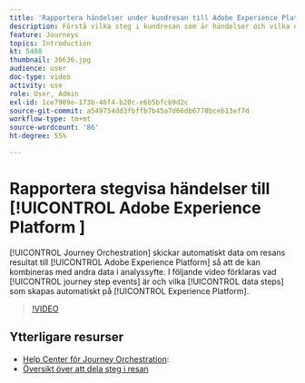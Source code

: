 ```yaml
---
title: 'Rapportera händelser under kundresan till Adobe Experience Platform '
description: Förstå vilka steg i kundresan som är händelser och vilka datasteg som är och hur ni utforskar dem.
feature: Journeys
topics: Introduction
kt: 5488
thumbnail: 36636.jpg
audience: user
doc-type: video
activity: use
role: User, Admin
exl-id: 1ce7909e-173b-46f4-b20c-e6b5bfcb9d2c
source-git-commit: a549754dd3fbffb7b45a7d66db6778bceb13ef7d
workflow-type: tm+mt
source-wordcount: '86'
ht-degree: 55%

---
```


# Rapportera stegvisa händelser till [!UICONTROL Adobe Experience Platform ]

[!UICONTROL Journey Orchestration] skickar automatiskt data om resans resultat till [!UICONTROL Adobe Experience Platform] så att de kan kombineras med andra data i analyssyfte.
I följande video förklaras vad [!UICONTROL journey step events] är och vilka [!UICONTROL data steps] som skapas automatiskt på [!UICONTROL Experience Platform].

>[!VIDEO](https://video.tv.adobe.com/v/36636?quality=12)

## Ytterligare resurser

* [Help Center för Journey Orchestration](https://experienceleague.adobe.com/docs/journeys/using/journey-orchestration-home.html?lang=sv):
* [Översikt över att dela steg i resan](https://experienceleague.adobe.com/docs/journeys/using/building-journeys/sharing-journey-steps/sharing-overview.html?lang=en)
